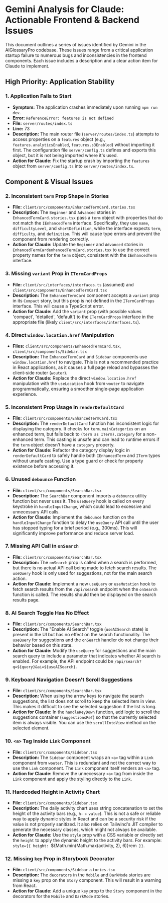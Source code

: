 # Gemini Analysis for Claude: Actionable Frontend & Backend Issues

This document outlines a series of issues identified by Gemini in the AIGlossaryPro codebase. These issues range from a critical application startup failure to numerous bugs and inconsistencies in the frontend components. Each issue includes a description and a clear action item for Claude to implement.

## High Priority: Application Stability

### 1. Application Fails to Start
- **Symptom:** The application crashes immediately upon running `npm run dev`.
- **Error:** `ReferenceError: features is not defined`
- **File:** `server/routes/index.ts`
- **Line:** 73
- **Description:** The main router file (`server/routes/index.ts`) attempts to access properties on a `features` object (e.g., `features.analyticsEnabled`, `features.s3Enabled`) without importing it first. The configuration file `server/config.ts` defines and exports this object, but it is not being imported where it's used.
- **Action for Claude:** Fix the startup crash by importing the `features` object from `server/config.ts` into `server/routes/index.ts`.

## Component & Visual Issues

### 2. Inconsistent `term` Prop Shape in Stories
- **File:** `client/src/components/EnhancedTermCard.stories.tsx`
- **Description:** The `Beginner` and `Advanced` stories in `EnhancedTermCard.stories.tsx` pass a `term` object with properties that do not match the `IEnhancedTerm` interface. Specifically, they use `name`, `difficultyLevel`, and `shortDefinition`, while the interface expects `term`, `difficulty`, and `definition`. This will cause type errors and prevent the component from rendering correctly.
- **Action for Claude:** Update the `Beginner` and `Advanced` stories in `EnhancedTermCardenhancedTermCard.stories.tsx` to use the correct property names for the `term` object, consistent with the `IEnhancedTerm` interface.

### 3. Missing `variant` Prop in `ITermCardProps`
- **File:** `client/src/interfaces/interfaces.ts` (assumed) and `client/src/components/EnhancedTermCard.tsx`
- **Description:** The `EnhancedTermCard` component accepts a `variant` prop in its `Compact` story, but this prop is not defined in the `ITermCardProps` interface. This will cause a TypeScript error.
- **Action for Claude:** Add the `variant` prop (with possible values 'compact', 'detailed', 'default') to the `ITermCardProps` interface in the appropriate file (likely `client/src/interfaces/interfaces.ts`).

### 4. Direct `window.location.href` Manipulation
- **Files:** `client/src/components/EnhancedTermCard.tsx`, `client/src/components/Sidebar.tsx`
- **Description:** The `EnhancedTermCard` and `Sidebar` components use `window.location.href` to navigate. This is not a recommended practice in React applications, as it causes a full page reload and bypasses the client-side router (`wouter`).
- **Action for Claude:** Replace the direct `window.location.href` manipulation with the `useLocation` hook from `wouter` to navigate programmatically, ensuring a smoother single-page application experience.

### 5. Inconsistent Prop Usage in `renderDefaultCard`
- **File:** `client/src/components/EnhancedTermCard.tsx`
- **Description:** The `renderDefaultCard` function has inconsistent logic for displaying the category. It checks for `term.mainCategories` on an enhanced term, but falls back to `(term as ITerm).category` for a non-enhanced term. This casting is unsafe and can lead to runtime errors if the `term` object doesn't have a `category` property.
- **Action for Claude:** Refactor the category display logic in `renderDefaultCard` to safely handle both `IEnhancedTerm` and `ITerm` types without unsafe casting. Use a type guard or check for property existence before accessing it.

### 6. Unused `debounce` Function
- **File:** `client/src/components/SearchBar.tsx`
- **Description:** The `SearchBar` component imports a `debounce` utility function but never uses it. The `useQuery` hook is called on every keystroke in `handleInputChange`, which could lead to excessive and unnecessary API calls.
- **Action for Claude:** Implement the `debounce` function on the `handleInputChange` function to delay the `useQuery` API call until the user has stopped typing for a brief period (e.g., 300ms). This will significantly improve performance and reduce server load.

### 7. Missing API Call in `onSearch`
- **File:** `client/src/components/SearchBar.tsx`
- **Description:** The `onSearch` prop is called when a search is performed, but there is no actual API call being made to fetch search results. The `useQuery` hook is only used for suggestions, not for the main search action.
- **Action for Claude:** Implement a new `useQuery` or `useMutation` hook to fetch search results from the `/api/search` endpoint when the `onSearch` function is called. The results should then be displayed on the search results page.

### 8. AI Search Toggle Has No Effect
- **File:** `client/src/components/SearchBar.tsx`
- **Description:** The "Enable AI Search" toggle (`useAISearch` state) is present in the UI but has no effect on the search functionality. The `useQuery` for suggestions and the `onSearch` handler do not change their behavior based on this state.
- **Action for Claude:** Modify the `useQuery` for suggestions and the main search query to include a parameter that indicates whether AI search is enabled. For example, the API endpoint could be `/api/search?q=${query}&ai=${useAISearch}`.

### 9. Keyboard Navigation Doesn't Scroll Suggestions
- **File:** `client/src/components/SearchBar.tsx`
- **Description:** When using the arrow keys to navigate the search suggestions, the list does not scroll to keep the selected item in view. This makes it difficult to see the selected suggestion if the list is long.
- **Action for Claude:** In the `handleKeyDown` function, add logic to scroll the suggestions container (`suggestionsRef`) so that the currently selected item is always visible. You can use the `scrollIntoView` method on the selected element.

### 10. `<a>` Tag Inside `Link` Component
- **File:** `client/src/components/Sidebar.tsx`
- **Description:** The `Sidebar` component wraps an `<a>` tag within a `Link` component from `wouter`. This is redundant and not the correct way to use the `Link` component. The `Link` component itself renders an `<a>` tag.
- **Action for Claude:** Remove the unnecessary `<a>` tag from inside the `Link` component and apply the styling directly to the `Link`.

### 11. Hardcoded Height in Activity Chart
- **File:** `client/src/components/Sidebar.tsx`
- **Description:** The daily activity chart uses string concatenation to set the height of the activity bars (e.g., `h-` + `value`). This is not a safe or reliable way to apply dynamic styles in React and can be a security risk if the value is not properly sanitized. It also relies on Tailwind's JIT compiler to generate the necessary classes, which might not always be available.
- **Action for Claude:** Use the `style` prop with a CSS variable or directly set the `height` to apply the dynamic height to the activity bars. For example: `style={{ height: `${Math.min(Math.max(activity, 2), 6)}rem` }}`.

### 12. Missing `key` Prop in Storybook Decorator
- **File:** `client/src/components/Sidebar.stories.tsx`
- **Description:** The `decorators` in the `Mobile` and `DarkMode` stories are missing a `key` prop on the `Story` component. This will result in a warning from React.
- **Action for Claude:** Add a unique `key` prop to the `Story` component in the decorators for the `Mobile` and `DarkMode` stories.
